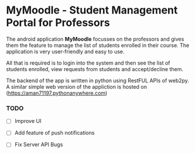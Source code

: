 # MyMoodle - Student Management Portal for Professors

The android application **MyMoodle** focusses on the professors and gives them the feature to manage the list of students enrolled in their course. The application is very user-friendly and easy to use.

All that is required is to login into the system and then see the list of students enrolled, view requests from students and accept/decline them.

The backend of the app is written in python using RestFUL APIs of web2py.
A similar simple web version of the appliction is hosted on (https://aman71197.pythonanywhere.com)

### TODO

- [ ] Improve UI 
- [ ] Add feature of push notifications
- [ ] Fix Server API Bugs

